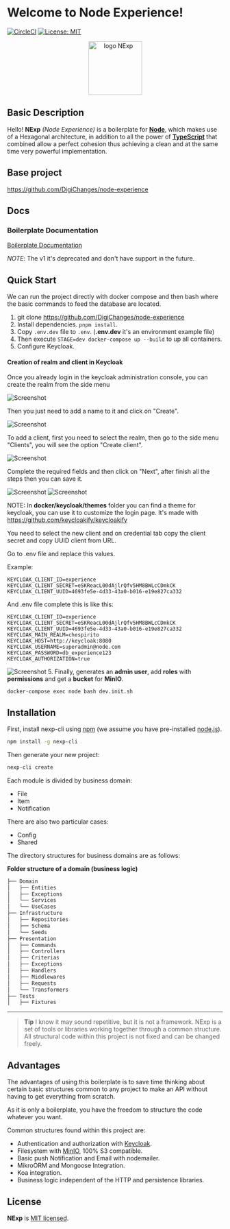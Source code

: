 # Welcome to Node Experience!

[![CircleCI](https://circleci.com/gh/DigiChanges/node-experience/tree/master.svg?style=svg)](https://circleci.com/gh/DigiChanges/node-experience/tree/master)
[![License: MIT](https://img.shields.io/badge/License-MIT-yellow.svg?style=flat-square)](https://github.com/DigiChanges/node-experience/blob/master/LICENSE)

<div style="text-align:center">
    <img width="125" src="https://raw.githubusercontent.com/DigiChanges/node-experience/docs/RABC/readme/NExp.svg" alt="logo NExp">
</div>

## Basic Description
Hello! **NExp** *(Node Experience)* is a boilerplate for [**Node**](https://nodejs.org/en/), which makes use of a Hexagonal architecture, in addition to all the power of [**TypeScript**](https://www.typescriptlang.org/) that combined allow a perfect cohesion thus achieving a clean and at the same time very powerful implementation.

## Base project

https://github.com/DigiChanges/node-experience

## Docs

### Boilerplate Documentation

[Boilerplate Documentation](https://digichanges.github.io/nexp-docs)

*NOTE*: The v1 it's deprecated and don't have support in the future.

## Quick Start

We can run the project directly with docker compose and then bash where the basic commands to feed the database are located.

1. git clone https://github.com/DigiChanges/node-experience
2. Install dependencies. `pnpm install`.
2. Copy `.env.dev` file to `.env`. (**.env.dev** it's an environment example file)
3. Then execute `STAGE=dev docker-compose up --build` to up all containers.
4. Configure Keycloak.

#### Creation of realm and client in Keycloak
Once you already login in the keycloak administration console, you can create the realm from the side menu

![Screenshot](docs/images/keycloak_1.png)

Then you just need to add a name to it and click on "Create".

![Screenshot](docs/images/keycloak_2.png)

To add a client, first you need to select the realm, then go to the side menu "Clients", you will see the option "Create client".

![Screenshot](docs/images/keycloak_3.png)

Complete the required fields and then click on "Next", after finish all the steps then you can save it.

![Screenshot](docs/images/keycloak_4.png)
![Screenshot](docs/images/keycloak_5.png)

NOTE: In **docker/keycloak/themes** folder you can find a theme for keycloak, you can use it to customize the login page.
      It's made with https://github.com/keycloakify/keycloakify

You need to select the new client and on credential tab copy the client secret and copy UUID client from URL.

Go to .env file and replace this values.

Example: 

```
KEYCLOAK_CLIENT_ID=experience
KEYCLOAK_CLIENT_SECRET=eSKReacL00dAjlrQfv5HM8BWLcCDmkCK
KEYCLOAK_CLIENT_UUID=4693fe5e-4d33-43a0-b016-e19e827ca332
```

And .env file complete this is like this:

```
KEYCLOAK_CLIENT_ID=experience
KEYCLOAK_CLIENT_SECRET=eSKReacL00dAjlrQfv5HM8BWLcCDmkCK
KEYCLOAK_CLIENT_UUID=4693fe5e-4d33-43a0-b016-e19e827ca332
KEYCLOAK_MAIN_REALM=chespirito
KEYCLOAK_HOST=http://keycloak:8080
KEYCLOAK_USERNAME=superadmin@node.com
KEYCLOAK_PASSWORD=db_experience123
KEYCLOAK_AUTHORIZATION=true
```

![Screenshot](docs/images/keycloak_6.png)
5. Finally, generates an **admin user**, add **roles** with **permissions** and get a **bucket** for **MinIO**. 

`docker-compose exec node bash dev.init.sh`

## Installation

First, install nexp-cli using [npm](https://www.npmjs.com/) (we assume you have pre-installed [node.js](https://nodejs.org/)).

```bash
npm install -g nexp-cli
```

Then generate your new project:

```bash
nexp-cli create
```

Each module is divided by business domain:

- File
- Item
- Notification

There are also two particular cases:

- Config
- Shared

The directory structures for business domains are as follows: 

**Folder structure of a domain (business logic)**

```sh 
├── Domain
│   ├── Entities
│   ├── Exceptions
│   └── Services
│   └── UseCases
├── Infrastructure
│   ├── Repositories
│   ├── Schema
│   └── Seeds
├── Presentation
│   ├── Commands
│   ├── Controllers
│   ├── Criterias
│   ├── Exceptions
│   ├── Handlers
│   ├── Middlewares
│   ├── Requests
│   └── Transformers
├── Tests
│   ├── Fixtures
 ```

---

> **Tip** I know it may sound repetitive, but it is not a framework. NExp is a set of tools or libraries working together through a common structure. All structural code within this project is not fixed and can be changed freely.

## Advantages

The advantages of using this boilerplate is to save time thinking about certain basic structures common to any project to make an API without having to get everything from scratch. 

As it is only a boilerplate, you have the freedom to structure the code whatever you want.

Common structures found within this project are: 

- Authentication and authorization with [Keycloak](https://www.keycloak.org).
- Filesystem with [MinIO](https://min.io), 100% S3 compatible.
- Basic push Notification and Email with nodemailer.
- MikroORM and Mongoose Integration.
- Koa integration.
- Business logic independent of the HTTP and persistence libraries.

## License

**NExp** is [MIT licensed](LICENSE).

